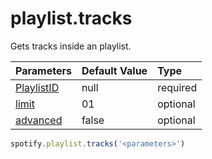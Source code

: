# playlist.tracks
Gets tracks inside an playlist.

|Parameters|Default Value|Type|
|:--|:--|:--|
|[PlaylistID](playlist/parameters/playlistid)|null|required|
|[limit](playlist/parameters/limit)|01|optional|
|[advanced](advanced)|false|optional|

```js
spotify.playlist.tracks('<parameters>')
```
